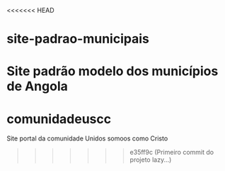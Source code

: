 <<<<<<< HEAD
# site-padrao-municipais
Site padrão modelo dos municípios de Angola
=======
# comunidadeuscc
Site portal da comunidade Unidos somoos como Cristo
>>>>>>> e35ff9c (Primeiro commit do projeto lazy...)
